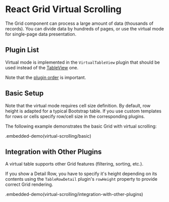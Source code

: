 # React Grid Virtual Scrolling

The Grid component can process a large amount of data (thousands of records). You can divide data by hundreds of pages, or use the virtual mode for single-page data presentation.

## Plugin List

Virtual mode is implemented in the `VirtualTableView` plugin that should be used instead of the [TableView](../../table-view.md) one.

Note that the [plugin order](../README.md#plugin-order) is important.

## Basic Setup

Note that the virtual mode requires cell size definition. By default, row height is adapted for a typical Bootstrap table. If you use custom templates for rows or cells specify row/cell size in the corresponding plugins.

The following example demonstrates the basic Grid with virtual scrolling:

.embedded-demo(virtual-scrolling/basic)

## Integration with Other Plugins

A virtual table supports other Grid features (filtering, sorting, etc.).

If you show a Detail Row, you have to specify it's height depending on its contents using the `TableRowDetail` plugin's `rowHeight` property to provide correct Grid rendering.

.embedded-demo(virtual-scrolling/integration-with-other-plugins)
